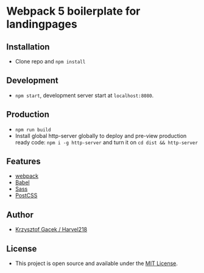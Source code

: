 # Webpack 5 boilerplate for landingpages

## Installation

- Clone repo and `npm install`

## Development

- `npm start`, development server start at `localhost:8080`.

## Production

- `npm run build`
- Install global http-server globally to deploy and pre-view production ready code: `npm i -g http-server` and turn it on `cd dist && http-server`

## Features

- [webpack](https://webpack.js.org/)
- [Babel](https://babeljs.io/)
- [Sass](https://sass-lang.com/)
- [PostCSS](https://postcss.org/)

## Author

- [Krzysztof Gacek / Harvel218](https://github.com/zaitr/landingpage_webpack_skeleton)

## License

- This project is open source and available under the [MIT License](LICENSE).
